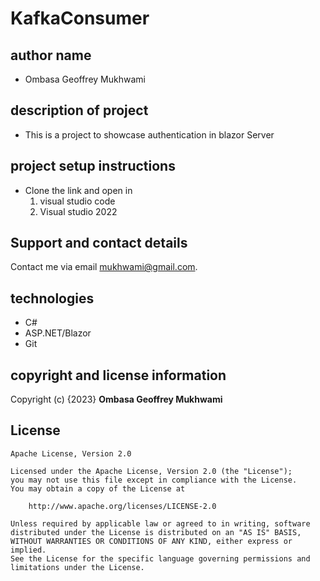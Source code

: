 # KafkaConsumer
## author name
 - Ombasa Geoffrey Mukhwami
## description of project
 - This is a project to showcase authentication in blazor Server


## project setup instructions
 - Clone the link and open in
    1. visual studio code
    2. Visual studio 2022
## Support and contact details
Contact me via email [mukhwami@gmail.com](mailto:mukhwami@gmail.com).

 ## technologies
  - C#
  - ASP.NET/Blazor
  - Git 
## copyright and license information
Copyright (c) {2023} **Ombasa Geoffrey Mukhwami**

## License

    Apache License, Version 2.0

    Licensed under the Apache License, Version 2.0 (the "License");
    you may not use this file except in compliance with the License.
    You may obtain a copy of the License at

        http://www.apache.org/licenses/LICENSE-2.0

    Unless required by applicable law or agreed to in writing, software
    distributed under the License is distributed on an "AS IS" BASIS,
    WITHOUT WARRANTIES OR CONDITIONS OF ANY KIND, either express or implied.
    See the License for the specific language governing permissions and
    limitations under the License.
